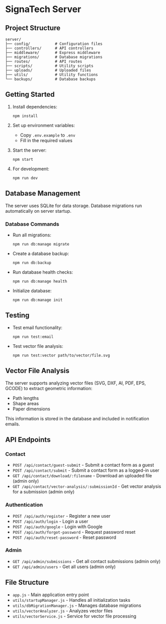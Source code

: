 # SignaTech Server

## Project Structure

```
server/
├── config/           # Configuration files
├── controllers/      # API controllers
├── middleware/       # Express middleware
├── migrations/       # Database migrations
├── routes/           # API routes
├── scripts/          # Utility scripts
├── uploads/          # Uploaded files
├── utils/            # Utility functions
└── backups/          # Database backups
```

## Getting Started

1. Install dependencies:
   ```
   npm install
   ```

2. Set up environment variables:
   - Copy `.env.example` to `.env`
   - Fill in the required values

3. Start the server:
   ```
   npm start
   ```

4. For development:
   ```
   npm run dev
   ```

## Database Management

The server uses SQLite for data storage. Database migrations run automatically on server startup.

### Database Commands

- Run all migrations:
  ```
  npm run db:manage migrate
  ```

- Create a database backup:
  ```
  npm run db:backup
  ```

- Run database health checks:
  ```
  npm run db:manage health
  ```

- Initialize database:
  ```
  npm run db:manage init
  ```

## Testing

- Test email functionality:
  ```
  npm run test:email
  ```

- Test vector file analysis:
  ```
  npm run test:vector path/to/vector/file.svg
  ```

## Vector File Analysis

The server supports analyzing vector files (SVG, DXF, AI, PDF, EPS, GCODE) to extract geometric information:

- Path lengths
- Shape areas
- Paper dimensions

This information is stored in the database and included in notification emails.

## API Endpoints

### Contact

- `POST /api/contact/guest-submit` - Submit a contact form as a guest
- `POST /api/contact/submit` - Submit a contact form as a logged-in user
- `GET /api/contact/download/:filename` - Download an uploaded file (admin only)
- `GET /api/contact/vector-analysis/:submissionId` - Get vector analysis for a submission (admin only)

### Authentication

- `POST /api/auth/register` - Register a new user
- `POST /api/auth/login` - Login a user
- `POST /api/auth/google` - Login with Google
- `POST /api/auth/forgot-password` - Request password reset
- `POST /api/auth/reset-password` - Reset password

### Admin

- `GET /api/admin/submissions` - Get all contact submissions (admin only)
- `GET /api/admin/users` - Get all users (admin only)

## File Structure

- `app.js` - Main application entry point
- `utils/startupManager.js` - Handles all initialization tasks
- `utils/dbMigrationManager.js` - Manages database migrations
- `utils/vectorAnalyzer.js` - Analyzes vector files
- `utils/vectorService.js` - Service for vector file processing